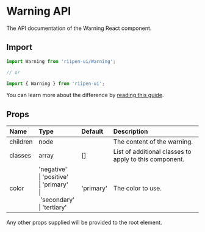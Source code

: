 <!--- This documentation is automatically generated, do not try to edit it. -->

# Warning API

<p class="description">The API documentation of the Warning React component.</p>

## Import

```js
import Warning from 'riipen-ui/Warning';

// or

import { Warning } from 'riipen-ui';
```

You can learn more about the difference by [reading this guide](/guides/bundle-size).

## Props

| Name | Type | Default | Description |
|:-----|:-----|:--------|:------------|
| <span class="prop-name">children</span> | <span class="prop-type">node</span> |  | The content of the warning. |
| <span class="prop-name">classes</span> | <span class="prop-type">array</span> | <span class="prop-default">[]</span> | List of additional classes to apply to this component. |
| <span class="prop-name">color</span> | <span class="prop-type">'negative'<br>&#124;&nbsp;'positive'<br>&#124;&nbsp;'primary'<br>&#124;&nbsp;'secondary'<br>&#124;&nbsp;'tertiary'</span> | <span class="prop-default">'primary'</span> | The color to use. |


Any other props supplied will be provided to the root element.